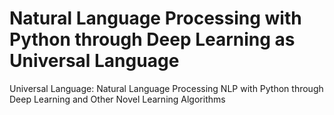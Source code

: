 # Natural Language Processing with Python through Deep Learning as Universal Language
Universal Language: Natural Language Processing NLP with Python through Deep Learning and Other Novel Learning Algorithms
